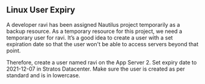 ## Linux User Expiry

A developer ravi has been assigned Nautilus project temporarily as a backup resource. As a temporary resource for this project, we need a temporary user for ravi. It’s a good idea to create a user with a set expiration date so that the user won't be able to access servers beyond that point.

Therefore, create a user named ravi on the App Server 2. Set expiry date to 2021-12-07 in Stratos Datacenter. Make sure the user is created as per standard and is in lowercase.